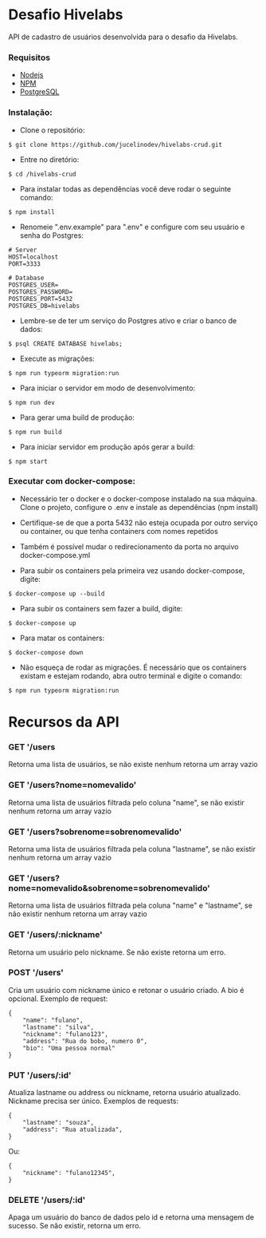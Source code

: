 # Desafio Hivelabs

API de cadastro de usuários desenvolvida para o desafio da Hivelabs.

### Requisitos

- [Nodejs](https://nodejs.org/)
- [NPM](https://www.npmjs.com/)
- [PostgreSQL](https://www.postgresql.org/)

### Instalação:

- Clone o repositório:

```
$ git clone https://github.com/jucelinodev/hivelabs-crud.git
```

- Entre no diretório:

```
$ cd /hivelabs-crud
```

- Para instalar todas as dependências você deve rodar o seguinte comando:

```
$ npm install
```

- Renomeie ".env.example" para ".env" e configure com seu usuário e senha do Postgres:

```
# Server
HOST=localhost
PORT=3333

# Database
POSTGRES_USER=
POSTGRES_PASSWORD=
POSTGRES_PORT=5432
POSTGRES_DB=hivelabs
```

- Lembre-se de ter um serviço do Postgres ativo e criar o banco de dados:

```
$ psql CREATE DATABASE hivelabs;
```

- Execute as migrações:

```
$ npm run typeorm migration:run
```

- Para iniciar o servidor em modo de desenvolvimento:

```
$ npm run dev
```

- Para gerar uma build de produção:

```
$ npm run build
```

- Para iniciar servidor em produção após gerar a build:

```
$ npm start
```

### Executar com docker-compose:

- Necessário ter o docker e o docker-compose instalado na sua máquina. Clone o projeto, configure o .env e instale as dependências (npm install)

- Certifique-se de que a porta 5432 não esteja ocupada por outro serviço ou container, ou que tenha containers com nomes repetidos

- Também é possível mudar o redirecionamento da porta no arquivo docker-compose.yml

- Para subir os containers pela primeira vez usando docker-compose, digite:

```
$ docker-compose up --build
```

- Para subir os containers sem fazer a build, digite:

```
$ docker-compose up
```

- Para matar os containers:

```
$ docker-compose down
```

- Não esqueça de rodar as migrações. É necessário que os containers existam e estejam rodando, abra outro terminal e digite o comando:

```
$ npm run typeorm migration:run
```

# Recursos da API

### GET '/users

Retorna uma lista de usuários, se não existe nenhum retorna um array vazio

### GET '/users?nome=nomevalido'

Retorna uma lista de usuários filtrada pelo coluna "name", se não existir nenhum retorna um array vazio

### GET '/users?sobrenome=sobrenomevalido'

Retorna uma lista de usuários filtrada pela coluna "lastname", se não existir nenhum retorna um array vazio

### GET '/users?nome=nomevalido&sobrenome=sobrenomevalido'

Retorna uma lista de usuários filtrada pela coluna "name" e "lastname", se não existir nenhum retorna um array vazio

### GET '/users/:nickname'

Retorna um usuário pelo nickname. Se não existe retorna um erro.

### POST '/users'

Cria um usuário com nickname único e retonar o usuário criado. A bio é opcional. Exemplo de request:

```
{
	"name": "fulano",
	"lastname": "silva",
	"nickname": "fulano123",
	"address": "Rua do bobo, numero 0",
	"bio": "Uma pessoa normal"
}
```

### PUT '/users/:id'

Atualiza lastname ou address ou nickname, retorna usuário atualizado. Nickname precisa ser único. Exemplos de requests:

```
{
	"lastname": "souza",
	"address": "Rua atualizada",
}
```

Ou:

```
{
	"nickname": "fulano12345",
}
```

### DELETE '/users/:id'

Apaga um usuário do banco de dados pelo id e retorna uma mensagem de sucesso. Se não existir, retorna um erro.

